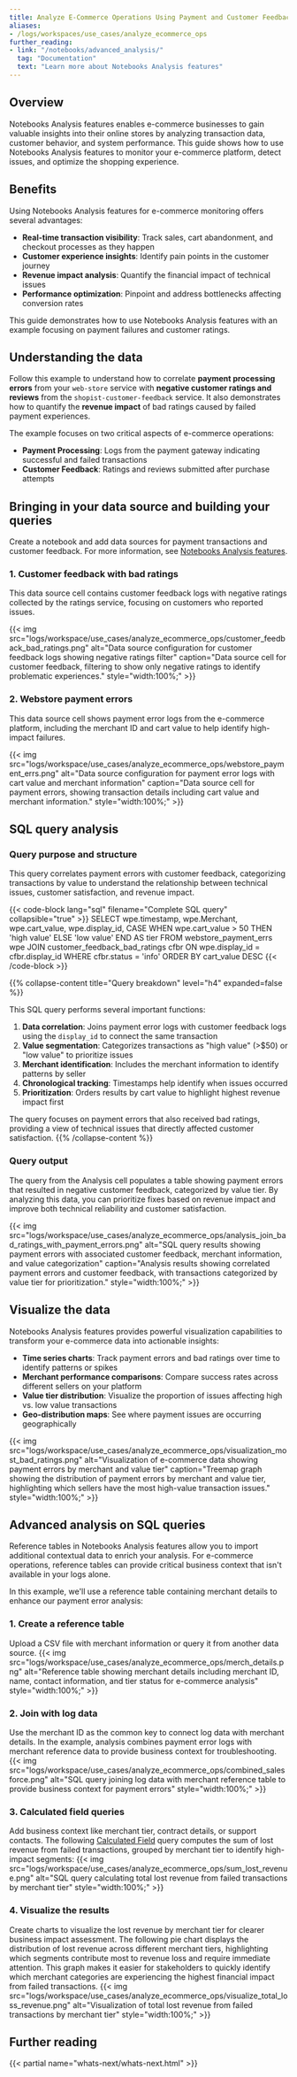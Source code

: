 ```yaml
---
title: Analyze E-Commerce Operations Using Payment and Customer Feedback Data
aliases:
- /logs/workspaces/use_cases/analyze_ecommerce_ops
further_reading:
- link: "/notebooks/advanced_analysis/"
  tag: "Documentation"
  text: "Learn more about Notebooks Analysis features"
---
```


## Overview

Notebooks Analysis features enables e-commerce businesses to gain valuable insights into their online stores by analyzing transaction data, customer behavior, and system performance. This guide shows how to use Notebooks Analysis features to monitor your e-commerce platform, detect issues, and optimize the shopping experience.

## Benefits

Using Notebooks Analysis features for e-commerce monitoring offers several advantages:

* **Real-time transaction visibility**: Track sales, cart abandonment, and checkout processes as they happen
* **Customer experience insights**: Identify pain points in the customer journey
* **Revenue impact analysis**: Quantify the financial impact of technical issues
* **Performance optimization**: Pinpoint and address bottlenecks affecting conversion rates

This guide demonstrates how to use Notebooks Analysis features with an example focusing on payment failures and customer ratings.

## Understanding the data
Follow this example to understand how to correlate **payment processing errors** from your `web-store` service with **negative customer ratings and reviews** from the `shopist-customer-feedback` service. It also demonstrates how to quantify the **revenue impact** of bad ratings caused by failed payment experiences.

The example focuses on two critical aspects of e-commerce operations:

* **Payment Processing**: Logs from the payment gateway indicating successful and failed transactions
* **Customer Feedback**: Ratings and reviews submitted after purchase attempts

## Bringing in your data source and building your queries

Create a notebook and add data sources for payment transactions and customer feedback. For more information, see [Notebooks Analysis features][1].

### 1. Customer feedback with bad ratings

This data source cell contains customer feedback logs with negative ratings collected by the ratings service, focusing on customers who reported issues.

{{< img src="logs/workspace/use_cases/analyze_ecommerce_ops/customer_feedback_bad_ratings.png" alt="Data source configuration for customer feedback logs showing negative ratings filter" caption="Data source cell for customer feedback, filtering to show only negative ratings to identify problematic experiences." style="width:100%;" >}}

### 2. Webstore payment errors

This data source cell shows payment error logs from the e-commerce platform, including the merchant ID and cart value to help identify high-impact failures.

{{< img src="logs/workspace/use_cases/analyze_ecommerce_ops/webstore_payment_errs.png" alt="Data source configuration for payment error logs with cart value and merchant information" caption="Data source cell for payment errors, showing transaction details including cart value and merchant information." style="width:100%;" >}}

## SQL query analysis

### Query purpose and structure

This query correlates payment errors with customer feedback, categorizing transactions by value to understand the relationship between technical issues, customer satisfaction, and revenue impact.

{{< code-block lang="sql" filename="Complete SQL query" collapsible="true" >}}
SELECT
    wpe.timestamp,
    wpe.Merchant,
    wpe.cart_value,
    wpe.display_id,
    CASE
        WHEN wpe.cart_value > 50 THEN 'high value'
        ELSE 'low value'
    END AS tier
FROM
    webstore_payment_errs wpe
JOIN
    customer_feedback_bad_ratings cfbr ON wpe.display_id = cfbr.display_id
WHERE
    cfbr.status = 'info'
ORDER BY
    cart_value DESC
{{< /code-block >}}

{{% collapse-content title="Query breakdown" level="h4" expanded=false %}}

This SQL query performs several important functions:

1. **Data correlation**: Joins payment error logs with customer feedback logs using the `display_id` to connect the same transaction
2. **Value segmentation**: Categorizes transactions as "high value" (>$50) or "low value" to prioritize issues
3. **Merchant identification**: Includes the merchant information to identify patterns by seller
4. **Chronological tracking**: Timestamps help identify when issues occurred
5. **Prioritization**: Orders results by cart value to highlight highest revenue impact first

The query focuses on payment errors that also received bad ratings, providing a view of technical issues that directly affected customer satisfaction.
{{% /collapse-content %}}

### Query output

The query from the Analysis cell populates a table showing payment errors that resulted in negative customer feedback, categorized by value tier. By analyzing this data, you can prioritize fixes based on revenue impact and improve both technical reliability and customer satisfaction.

{{< img src="logs/workspace/use_cases/analyze_ecommerce_ops/analysis_join_bad_ratings_with_payment_errors.png" alt="SQL query results showing payment errors with associated customer feedback, merchant information, and value categorization" caption="Analysis results showing correlated payment errors and customer feedback, with transactions categorized by value tier for prioritization." style="width:100%;" >}}

## Visualize the data

Notebooks Analysis features provides powerful visualization capabilities to transform your e-commerce data into actionable insights:

* **Time series charts**: Track payment errors and bad ratings over time to identify patterns or spikes
* **Merchant performance comparisons**: Compare success rates across different sellers on your platform
* **Value tier distribution**: Visualize the proportion of issues affecting high vs. low value transactions
* **Geo-distribution maps**: See where payment issues are occurring geographically

{{< img src="logs/workspace/use_cases/analyze_ecommerce_ops/visualization_most_bad_ratings.png" alt="Visualization of e-commerce data showing payment errors by merchant and value tier" caption="Treemap graph showing the distribution of payment errors by merchant and value tier, highlighting which sellers have the most high-value transaction issues." style="width:100%;" >}}

## Advanced analysis on SQL queries

Reference tables in Notebooks Analysis features allow you to import additional contextual data to enrich your analysis. For e-commerce operations, reference tables can provide critical business context that isn't available in your logs alone.

In this example, we'll use a reference table containing merchant details to enhance our payment error analysis:

### 1. Create a reference table
Upload a CSV file with merchant information or query it from another data source.
{{< img src="logs/workspace/use_cases/analyze_ecommerce_ops/merch_details.png" alt="Reference table showing merchant details including merchant ID, name, contact information, and tier status for e-commerce analysis" style="width:100%;" >}}

### 2. Join with log data
Use the merchant ID as the common key to connect log data with merchant details. In the example, analysis combines payment error logs with merchant reference data to provide business context for troubleshooting.
{{< img src="logs/workspace/use_cases/analyze_ecommerce_ops/combined_salesforce.png" alt="SQL query joining log data with merchant reference table to provide business context for payment errors"  style="width:100%;" >}}

### 3. Calculated field queries
Add business context like merchant tier, contract details, or support contacts. The following [Calculated Field][2] query computes the sum of lost revenue from failed transactions, grouped by merchant tier to identify high-impact segments:
{{< img src="logs/workspace/use_cases/analyze_ecommerce_ops/sum_lost_revenue.png" alt="SQL query calculating total lost revenue from failed transactions by merchant tier" style="width:100%;" >}}

### 4. Visualize the results
Create charts to visualize the lost revenue by merchant tier for clearer business impact assessment. The following pie chart displays the distribution of lost revenue across different merchant tiers, highlighting which segments contribute most to revenue loss and require immediate attention. This graph makes it easier for stakeholders to quickly identify which merchant categories are experiencing the highest financial impact from failed transactions.
{{< img src="logs/workspace/use_cases/analyze_ecommerce_ops/visualize_total_loss_revenue.png" alt="Visualization of total lost revenue from failed transactions by merchant tier" style="width:100%;" >}}

## Further reading

{{< partial name="whats-next/whats-next.html" >}}

[1]: /notebooks/advanced_analysis/
[2]: /notebooks/advanced_analysis/#calculated-fields-queries